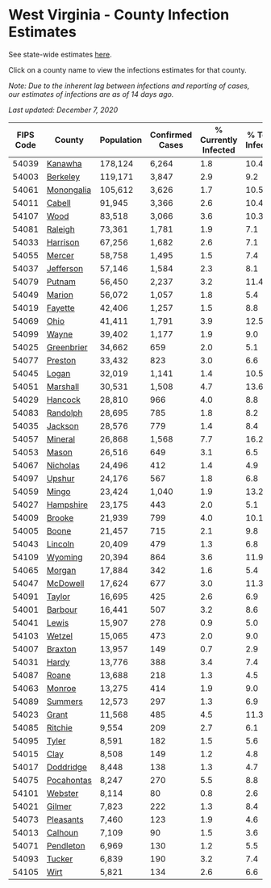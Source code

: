 # West Virginia - County Infection Estimates

See state-wide estimates [here](/infections/us-wv).

Click on a county name to view the infections estimates for that county.

*Note: Due to the inherent lag between infections and reporting of cases, our estimates of infections are as of 14 days ago.*

*Last updated: December 7, 2020*

|   FIPS Code |                   County |   Population |   Confirmed Cases |   % Currently Infected |   % Total Infected |
|-------------|--------------------------|--------------|-------------------|------------------------|--------------------|
|       54039 |       [Kanawha](kanawha) |      178,124 |             6,264 |                    1.8 |               10.4 |
|       54003 |     [Berkeley](berkeley) |      119,171 |             3,847 |                    2.9 |                9.2 |
|       54061 | [Monongalia](monongalia) |      105,612 |             3,626 |                    1.7 |               10.5 |
|       54011 |         [Cabell](cabell) |       91,945 |             3,366 |                    2.6 |               10.4 |
|       54107 |             [Wood](wood) |       83,518 |             3,066 |                    3.6 |               10.3 |
|       54081 |       [Raleigh](raleigh) |       73,361 |             1,781 |                    1.9 |                7.1 |
|       54033 |     [Harrison](harrison) |       67,256 |             1,682 |                    2.6 |                7.1 |
|       54055 |         [Mercer](mercer) |       58,758 |             1,495 |                    1.5 |                7.4 |
|       54037 |   [Jefferson](jefferson) |       57,146 |             1,584 |                    2.3 |                8.1 |
|       54079 |         [Putnam](putnam) |       56,450 |             2,237 |                    3.2 |               11.4 |
|       54049 |         [Marion](marion) |       56,072 |             1,057 |                    1.8 |                5.4 |
|       54019 |       [Fayette](fayette) |       42,406 |             1,257 |                    1.5 |                8.8 |
|       54069 |             [Ohio](ohio) |       41,411 |             1,791 |                    3.9 |               12.5 |
|       54099 |           [Wayne](wayne) |       39,402 |             1,177 |                    1.9 |                9.0 |
|       54025 | [Greenbrier](greenbrier) |       34,662 |               659 |                    2.0 |                5.1 |
|       54077 |       [Preston](preston) |       33,432 |               823 |                    3.0 |                6.6 |
|       54045 |           [Logan](logan) |       32,019 |             1,141 |                    1.4 |               10.5 |
|       54051 |     [Marshall](marshall) |       30,531 |             1,508 |                    4.7 |               13.6 |
|       54029 |       [Hancock](hancock) |       28,810 |               966 |                    4.0 |                8.8 |
|       54083 |     [Randolph](randolph) |       28,695 |               785 |                    1.8 |                8.2 |
|       54035 |       [Jackson](jackson) |       28,576 |               779 |                    1.4 |                8.4 |
|       54057 |       [Mineral](mineral) |       26,868 |             1,568 |                    7.7 |               16.2 |
|       54053 |           [Mason](mason) |       26,516 |               649 |                    3.1 |                6.5 |
|       54067 |     [Nicholas](nicholas) |       24,496 |               412 |                    1.4 |                4.9 |
|       54097 |         [Upshur](upshur) |       24,176 |               567 |                    1.8 |                6.8 |
|       54059 |           [Mingo](mingo) |       23,424 |             1,040 |                    1.9 |               13.2 |
|       54027 |   [Hampshire](hampshire) |       23,175 |               443 |                    2.0 |                5.1 |
|       54009 |         [Brooke](brooke) |       21,939 |               799 |                    4.0 |               10.1 |
|       54005 |           [Boone](boone) |       21,457 |               715 |                    2.1 |                9.8 |
|       54043 |       [Lincoln](lincoln) |       20,409 |               479 |                    1.3 |                6.8 |
|       54109 |       [Wyoming](wyoming) |       20,394 |               864 |                    3.6 |               11.9 |
|       54065 |         [Morgan](morgan) |       17,884 |               342 |                    1.6 |                5.4 |
|       54047 |     [McDowell](mcdowell) |       17,624 |               677 |                    3.0 |               11.3 |
|       54091 |         [Taylor](taylor) |       16,695 |               425 |                    2.6 |                6.9 |
|       54001 |       [Barbour](barbour) |       16,441 |               507 |                    3.2 |                8.6 |
|       54041 |           [Lewis](lewis) |       15,907 |               278 |                    0.9 |                5.0 |
|       54103 |         [Wetzel](wetzel) |       15,065 |               473 |                    2.0 |                9.0 |
|       54007 |       [Braxton](braxton) |       13,957 |               149 |                    0.7 |                2.9 |
|       54031 |           [Hardy](hardy) |       13,776 |               388 |                    3.4 |                7.4 |
|       54087 |           [Roane](roane) |       13,688 |               218 |                    1.3 |                4.5 |
|       54063 |         [Monroe](monroe) |       13,275 |               414 |                    1.9 |                9.0 |
|       54089 |       [Summers](summers) |       12,573 |               297 |                    1.3 |                6.9 |
|       54023 |           [Grant](grant) |       11,568 |               485 |                    4.5 |               11.3 |
|       54085 |       [Ritchie](ritchie) |        9,554 |               209 |                    2.7 |                6.1 |
|       54095 |           [Tyler](tyler) |        8,591 |               182 |                    1.5 |                5.6 |
|       54015 |             [Clay](clay) |        8,508 |               149 |                    1.2 |                4.8 |
|       54017 |   [Doddridge](doddridge) |        8,448 |               138 |                    1.3 |                4.7 |
|       54075 | [Pocahontas](pocahontas) |        8,247 |               270 |                    5.5 |                8.8 |
|       54101 |       [Webster](webster) |        8,114 |                80 |                    0.8 |                2.6 |
|       54021 |         [Gilmer](gilmer) |        7,823 |               222 |                    1.3 |                8.4 |
|       54073 |   [Pleasants](pleasants) |        7,460 |               123 |                    1.9 |                4.6 |
|       54013 |       [Calhoun](calhoun) |        7,109 |                90 |                    1.5 |                3.6 |
|       54071 |   [Pendleton](pendleton) |        6,969 |               130 |                    1.2 |                5.5 |
|       54093 |         [Tucker](tucker) |        6,839 |               190 |                    3.2 |                7.4 |
|       54105 |             [Wirt](wirt) |        5,821 |               134 |                    2.6 |                6.6 |